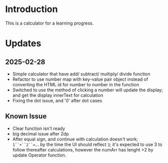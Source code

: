 # Introduction

This is a calculator for a learning progress.

# Updates

## 2025-02-28

- Simple calculator that have add/ subtract/ multiply/ divide function
- Refactor to use number map with key-value pair object instead of converting the HTML id for number to number in the function
- Switched to use the method of clicking a number will update the display; and get the display innerText for calculation
- Fixing the dot issue, and '0' after dot cases

## Known Issue

- Clear function isn't ready
- big decimal issue after 2dp
- After equal sign, and continue with calculation doesn't work; ` 1``+``2``= `... by the time the UI should reflect `3`; it's expected to use 3 to follow thereafter calculations, however the numArr has lenght >2 by update Operator function.
